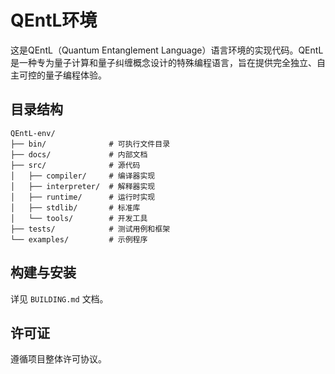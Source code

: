 # QEntL环境

这是QEntL（Quantum Entanglement Language）语言环境的实现代码。QEntL是一种专为量子计算和量子纠缠概念设计的特殊编程语言，旨在提供完全独立、自主可控的量子编程体验。

## 目录结构

```
QEntL-env/
├── bin/              # 可执行文件目录
├── docs/             # 内部文档
├── src/              # 源代码
│   ├── compiler/     # 编译器实现
│   ├── interpreter/  # 解释器实现
│   ├── runtime/      # 运行时实现
│   ├── stdlib/       # 标准库
│   └── tools/        # 开发工具
├── tests/            # 测试用例和框架
└── examples/         # 示例程序
```

## 构建与安装

详见 `BUILDING.md` 文档。

## 许可证

遵循项目整体许可协议。 